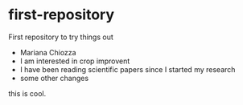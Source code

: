 # first-repository
First repository to try things out

- Mariana Chiozza
- I am interested in crop improvent
- I have been reading scientific papers since I started my research
- some other changes

this is cool.

